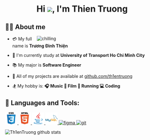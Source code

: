 <h1 align="center" color="red">Hi <img src="https://raw.githubusercontent.com/aemmadi/aemmadi/master/wave.gif" width="30">, I'm Thien Truong</h1>

## 🙋‍♂️ About me

<img align="right" alt="chilling" width="400" src="https://media.giphy.com/media/v1.Y2lkPTc5MGI3NjExb3NrNWUyeTdkc3ozbDB3d3M3ZmVvNmh4eXlqNzRoM3lvcXE5ajN0dSZlcD12MV9pbnRlcm5hbF9naWZfYnlfaWQmY3Q9Zw/iIqmM5tTjmpOB9mpbn/giphy.gif">

- 💳 My full name is **Trương Đình Thiện**

- 🏬 I'm currently study at **University of Transport Ho Chi Minh City**

- 📚 My major is **Software Engineer**

- 📂 All of my projects are available at [github.com/th1entruong](https://github.com/th1entruong?tab=repositories)

- 🏂 My hobby is: **🎧 Music 🎥 Film 🏃 Running 💻 Coding**

## 🚀 Languages and Tools:

<p align="left">
  <a href="https://www.w3schools.com/css/" target="_blank" rel="noreferrer">
    <img src="https://raw.githubusercontent.com/devicons/devicon/master/icons/css3/css3-original-wordmark.svg" alt="css3" width="40" height="40"/>
  </a> 
  <a href="https://www.w3.org/html/" target="_blank" rel="noreferrer">
    <img src="https://raw.githubusercontent.com/devicons/devicon/master/icons/html5/html5-original-wordmark.svg" alt="html5" width="40" height="40"/>
  </a> 
  <a href="https://www.java.com" target="_blank" rel="noreferrer">
    <img src="https://raw.githubusercontent.com/devicons/devicon/master/icons/java/java-original.svg" alt="java" width="40" height="40"/>
  </a> 
  <a href="https://www.mysql.com/" target="_blank" rel="noreferrer">
    <img src="https://raw.githubusercontent.com/devicons/devicon/master/icons/mysql/mysql-original-wordmark.svg" alt="mysql" width="40" height="40"/>
  </a> 
  <a href="https://www.figma.com/" target="_blank" rel="noreferrer">
    <img src="https://www.vectorlogo.zone/logos/figma/figma-icon.svg" alt="figma" width="40" height="40"/>
  </a>
  <a href="https://git-scm.com/" target="_blank" rel="noreferrer">
    <img src="https://www.vectorlogo.zone/logos/git-scm/git-scm-icon.svg" alt="git" width="40" height="40"/>
  </a>
</p>

![Th1enTruong github stats](https://github-readme-stats.vercel.app/api?username=th1entruong&show_icons=true&theme=react)
